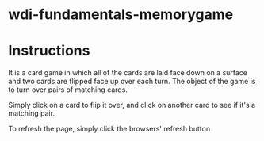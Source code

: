 # wdi-fundamentals-memorygame


# Instructions
It is a card game in which all of the cards are laid face down on a surface and two cards are flipped face up over each turn. The object of the game is to turn over pairs of matching cards.

Simply click on a card to flip it over, and click on another card to see if it's a matching pair.

To refresh the page, simply click the browsers' refresh button
